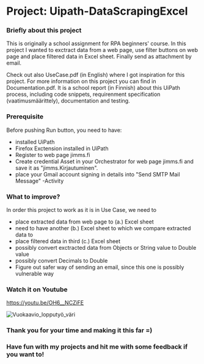 # Project: Uipath-DataScrapingExcel

### Briefly about this project
This is originally a school assignment for RPA beginners' course. In this project I wanted to exctract data from a web page, use filter buttons on web page and place filtered data  in Excel sheet. Finally send as attachment by email. 

Check out also UseCase.pdf (in English) where I got inspiration for this project. For more information on this project you can find in Documentation.pdf. It is a school report (in Finnish) about this UiPath process, including code snippets, requirenment specification (vaatimusmäärittely), documentation and testing.

### Prerequisite
Before pushing Run button, you need to have:
- installed UiPath
- Firefox Exctension installed in UiPath
- Register to web page jimms.fi 
- Create credential Asset in your Orchestrator for web page jimms.fi and save it as "jimms.Kirjautuminen".
- place your Gmail account signing in details into "Send SMTP Mail Message" -Activity

### What to improve?
In order this project to work as it is in Use Case, we need to
- place extracted data from web page to (a.) Excel sheet
- need to have another (b.) Excel sheet to which we compare extracted data to
- place filtered data in third (c.) Excel sheet
- possibly convert exctracted data from Objects or String value to Double value
- possibly convert Decimals to Double 
- Figure out safer way of sending an email, since this one is possibly vulnerable way 

### Watch it on Youtube
https://youtu.be/OH6__NCZiFE 



![Vuokaavio_lopputyö_väri](https://user-images.githubusercontent.com/80334153/151970320-07f04603-1ea9-49f2-a963-ffb3993d3907.PNG)

### Thank you for your time and making it this far =) 
### Have fun with my projects and hit me with some feedback if you want to!

